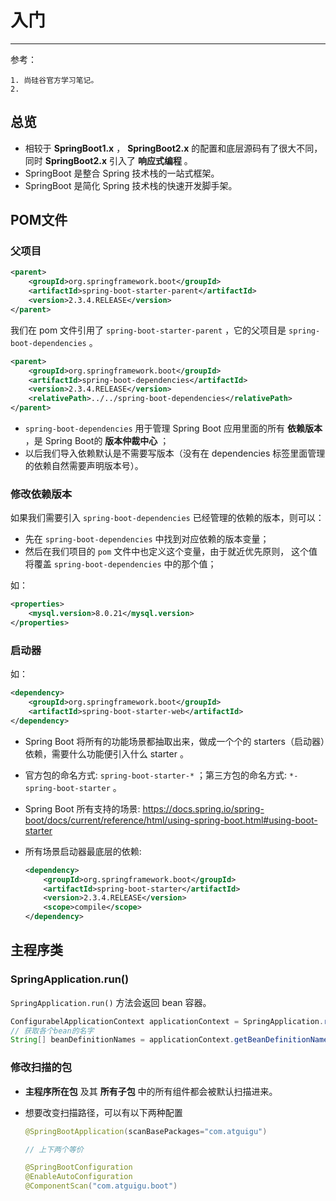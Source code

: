 # 入门

---

参考：

```wiki
1. 尚硅谷官方学习笔记。
2. 
```



## 总览

- 相较于 **SpringBoot1.x** ， **SpringBoot2.x** 的配置和底层源码有了很大不同，同时 **SpringBoot2.x** 引入了 **响应式编程** 。
- SpringBoot 是整合 Spring 技术栈的一站式框架。
- SpringBoot 是简化 Spring 技术栈的快速开发脚手架。



##  POM文件

### 父项目

```xml
<parent>
    <groupId>org.springframework.boot</groupId>
    <artifactId>spring‐boot‐starter‐parent</artifactId>
    <version>2.3.4.RELEASE</version>
</parent>
```

我们在 pom 文件引用了 `spring‐boot‐starter‐parent` ，它的父项目是 `spring‐boot‐dependencies` 。

```xml
<parent>
    <groupId>org.springframework.boot</groupId>
    <artifactId>spring‐boot‐dependencies</artifactId>
    <version>2.3.4.RELEASE</version>
    <relativePath>../../spring‐boot‐dependencies</relativePath>
</parent>
```

- `spring‐boot‐dependencies` 用于管理 Spring Boot 应用里面的所有 **依赖版本** ，是 Spring Boot的 **版本仲裁中心** ；
- 以后我们导入依赖默认是不需要写版本（没有在 dependencies 标签里面管理的依赖自然需要声明版本号）。

### 修改依赖版本

如果我们需要引入 `spring‐boot‐dependencies` 已经管理的依赖的版本，则可以：

- 先在 `spring‐boot‐dependencies` 中找到对应依赖的版本变量；
- 然后在我们项目的 `pom` 文件中也定义这个变量，由于就近优先原则， 这个值将覆盖 `spring‐boot‐dependencies` 中的那个值；

如：

```xml
<properties>
    <mysql.version>8.0.21</mysql.version>
</properties>
```

### 启动器

如：

```xml
<dependency>
    <groupId>org.springframework.boot</groupId>
    <artifactId>spring-boot-starter-web</artifactId>
</dependency>
```

- Spring Boot 将所有的功能场景都抽取出来，做成一个个的 starters（启动器）依赖，需要什么功能便引入什么 starter 。

- 官方包的命名方式: `spring-boot-starter-*` ；第三方包的命名方式: `*-spring-boot-starter` 。

- Spring Boot 所有支持的场景: https://docs.spring.io/spring-boot/docs/current/reference/html/using-spring-boot.html#using-boot-starter

- 所有场景启动器最底层的依赖:

  ```xml
  <dependency>
      <groupId>org.springframework.boot</groupId>
      <artifactId>spring-boot-starter</artifactId>
      <version>2.3.4.RELEASE</version>
      <scope>compile</scope>
  </dependency>
  ```

## 主程序类

### SpringApplication.run()

`SpringApplication.run()` 方法会返回 bean 容器。

```java
ConfigurabelApplicationContext applicationContext = SpringApplication.run(MainApplication.class,args);
// 获取各个bean的名字
String[] beanDefinitionNames = applicationContext.getBeanDefinitionNames();
```

### 修改扫描的包

- **主程序所在包** 及其 **所有子包** 中的所有组件都会被默认扫描进来。

- 想要改变扫描路径，可以有以下两种配置

  ```java
  @SpringBootApplication(scanBasePackages="com.atguigu")
  
  // 上下两个等价
  
  @SpringBootConfiguration
  @EnableAutoConfiguration
  @ComponentScan("com.atguigu.boot")
  ```

  



